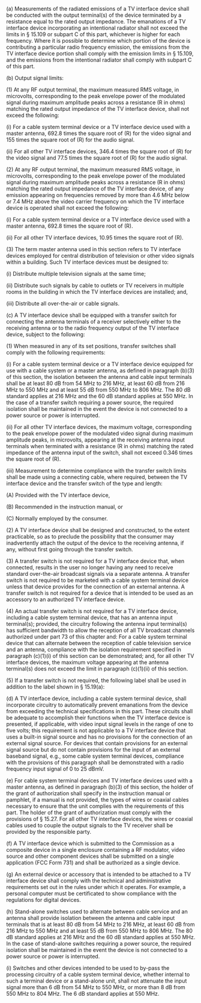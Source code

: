 (a) Measurements of the radiated emissions of a TV interface device shall be conducted with the output terminal(s) of the device terminated by a resistance equal to the rated output impedance. The emanations of a TV interface device incorporating an intentional radiator shall not exceed the limits in § 15.109 or subpart C of this part, whichever is higher for each frequency. Where it is possible to determine which portion of the device is contributing a particular radio frequency emission, the emissions from the TV interface device portion shall comply with the emission limits in § 15.109, and the emissions from the intentional radiator shall comply with subpart C of this part.

(b) Output signal limits:

(1) At any RF output terminal, the maximum measured RMS voltage, in microvolts, corresponding to the peak envelope power of the modulated signal during maximum amplitude peaks across a resistance (R in ohms) matching the rated output impedance of the TV interface device, shall not exceed the following:

(i) For a cable system terminal device or a TV interface device used with a master antenna, 692.8 times the square root of (R) for the video signal and 155 times the square root of (R) for the audio signal.

(ii) For all other TV interface devices, 346.4 times the square root of (R) for the video signal and 77.5 times the square root of (R) for the audio signal.

(2) At any RF output terminal, the maximum measured RMS voltage, in microvolts, corresponding to the peak envelope power of the modulated signal during maximum amplitude peaks across a resistance (R in ohms) matching the rated output impedance of the TV interface device, of any emission appearing on frequencies removed by more than 4.6 MHz below or 7.4 MHz above the video carrier frequency on which the TV interface device is operated shall not exceed the following:
              

(i) For a cable system terminal device or a TV interface device used with a master antenna, 692.8 times the square root of (R).

(ii) For all other TV interface devices, 10.95 times the square root of (R).

(3) The term master antenna used in this section refers to TV interface devices employed for central distribution of television or other video signals within a building. Such TV interface devices must be designed to:

(i) Distribute multiple television signals at the same time;

(ii) Distribute such signals by cable to outlets or TV receivers in multiple rooms in the building in which the TV interface devices are installed; and,

(iii) Distribute all over-the-air or cable signals.
              

(c) A TV interface device shall be equipped with a transfer switch for connecting the antenna terminals of a receiver selectively either to the receiving antenna or to the radio frequency output of the TV interface device, subject to the following:

(1) When measured in any of its set positions, transfer switches shall comply with the following requirements:

(i) For a cable system terminal device or a TV interface device equipped for use with a cable system or a master antenna, as defined in paragraph (b)(3) of this section, the isolation between the antenna and cable input terminals shall be at least 80 dB from 54 MHz to 216 MHz, at least 60 dB from 216 MHz to 550 MHz and at least 55 dB from 550 MHz to 806 MHz. The 80 dB standard applies at 216 MHz and the 60 dB standard applies at 550 MHz. In the case of a transfer switch requiring a power source, the required isolation shall be maintained in the event the device is not connected to a power source or power is interrupted.

(ii) For all other TV interface devices, the maximum voltage, corresponding to the peak envelope power of the modulated video signal during maximum amplitude peaks, in microvolts, appearing at the receiving antenna input terminals when terminated with a resistance (R in ohms) matching the rated impedance of the antenna input of the switch, shall not exceed 0.346 times the square root of (R).

(iii) Measurement to determine compliance with the transfer switch limits shall be made using a connecting cable, where required, between the TV interface device and the transfer switch of the type and length:

(A) Provided with the TV interface device,

(B) Recommended in the instruction manual, or

(C) Normally employed by the consumer.

(2) A TV interface device shall be designed and constructed, to the extent practicable, so as to preclude the possibility that the consumer may inadvertently attach the output of the device to the receiving antenna, if any, without first going through the transfer switch.

(3) A transfer switch is not required for a TV interface device that, when connected, results in the user no longer having any need to receive standard over-the-air broadcast signals via a separate antenna. A transfer switch is not required to be marketed with a cable system terminal device unless that device provides for the connection of an external antenna. A transfer switch is not required for a device that is intended to be used as an accessory to an authorized TV interface device.

(4) An actual transfer switch is not required for a TV interface device, including a cable system terminal device, that has an antenna input terminal(s); provided, the circuitry following the antenna input terminal(s) has sufficient bandwidth to allow the reception of all TV broadcast channels authorized under part 73 of this chapter and: For a cable system terminal device that can alternate between the reception of cable television service and an antenna, compliance with the isolation requirement specified in paragraph (c)(1)(i) of this section can be demonstrated; and, for all other TV interface devices, the maximum voltage appearing at the antenna terminal(s) does not exceed the limit in paragraph (c)(1)(ii) of this section.

(5) If a transfer switch is not required, the following label shall be used in addition to the label shown in § 15.19(a):
              

(d) A TV interface device, including a cable system terminal device, shall incorporate circuitry to automatically prevent emanations from the device from exceeding the technical specifications in this part. These circuits shall be adequate to accomplish their functions when the TV interface device is presented, if applicable, with video input signal levels in the range of one to five volts; this requirement is not applicable to a TV interface device that uses a built-in signal source and has no provisions for the connection of an external signal source. For devices that contain provisions for an external signal source but do not contain provisions for the input of an external baseband signal, e.g., some cable system terminal devices, compliance with the provisions of this paragraph shall be demonstrated with a radio frequency input signal of 0 to 25 dBmV.

(e) For cable system terminal devices and TV interface devices used with a master antenna, as defined in paragraph (b)(3) of this section, the holder of the grant of authorization shall specify in the instruction manual or pamphlet, if a manual is not provided, the types of wires or coaxial cables necessary to ensure that the unit complies with the requirements of this part. The holder of the grant of authorization must comply with the provisions of § 15.27. For all other TV interface devices, the wires or coaxial cables used to couple the output signals to the TV receiver shall be provided by the responsible party.

(f) A TV interface device which is submitted to the Commission as a composite device in a single enclosure containing a RF modulator, video source and other component devices shall be submitted on a single application (FCC Form 731) and shall be authorized as a single device.

(g) An external device or accessory that is intended to be attached to a TV interface device shall comply with the technical and administrative requirements set out in the rules under which it operates. For example, a personal computer must be certificated to show compliance with the regulations for digital devices.

(h) Stand-alone switches used to alternate between cable service and an antenna shall provide isolation between the antenna and cable input terminals that is at least 80 dB from 54 MHz to 216 MHz, at least 60 dB from 216 MHz to 550 MHz and at least 55 dB from 550 MHz to 806 MHz. The 80 dB standard applies at 216 MHz and the 60 dB standard applies at 550 MHz. In the case of stand-alone switches requiring a power source, the required isolation shall be maintained in the event the device is not connected to a power source or power is interrupted.

(i) Switches and other devices intended to be used to by-pass the processing circuitry of a cable system terminal device, whether internal to such a terminal device or a stand-alone unit, shall not attenuate the input signal more than 6 dB from 54 MHz to 550 MHz, or more than 8 dB from 550 MHz to 804 MHz. The 6 dB standard applies at 550 MHz.

